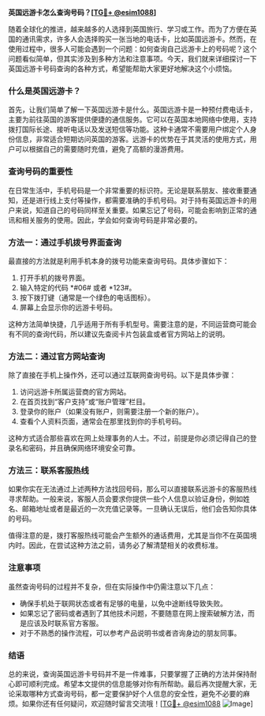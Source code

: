 **英国远游卡怎么查询号码？[[TG💪+ @esim1088](https://t.me/s/esim1088)]**

随着全球化的推进，越来越多的人选择到英国旅行、学习或工作。而为了方便在英国的通讯需求，许多人会选择购买一张当地的电话卡，比如英国远游卡。然而，在使用过程中，很多人可能会遇到一个问题：如何查询自己远游卡上的号码呢？这个问题看似简单，但其实涉及到多种方法和注意事项。今天，我们就来详细探讨一下英国远游卡号码查询的各种方式，希望能帮助大家更好地解决这个小烦恼。

### 什么是英国远游卡？

首先，让我们简单了解一下英国远游卡是什么。英国远游卡是一种预付费电话卡，主要为前往英国的游客提供便捷的通信服务。它可以在英国本地网络中使用，支持拨打国际长途、接听电话以及发送短信等功能。这种卡通常不需要用户绑定个人身份信息，非常适合短期访问英国的游客。远游卡的优势在于其灵活的使用方式，用户可以根据自己的需要随时充值，避免了高额的漫游费用。

### 查询号码的重要性

在日常生活中，手机号码是一个非常重要的标识符。无论是联系朋友、接收重要通知，还是进行线上支付等操作，都需要准确的手机号码。对于持有英国远游卡的用户来说，知道自己的号码同样至关重要。如果忘记了号码，可能会影响到正常的通讯和相关服务的使用。因此，学会如何查询号码是非常必要的。

### 方法一：通过手机拨号界面查询

最直接的方法就是利用手机本身的拨号功能来查询号码。具体步骤如下：

1. 打开手机的拨号界面。
2. 输入特定的代码 *#06# 或者 *123#。
3. 按下拨打键（通常是一个绿色的电话图标）。
4. 屏幕上会显示你的远游卡号码。

这种方法简单快捷，几乎适用于所有手机型号。需要注意的是，不同运营商可能会有不同的查询代码，所以建议先查阅卡片包装盒或者官方网站上的说明。

### 方法二：通过官方网站查询

除了直接在手机上操作外，还可以通过互联网查询号码。以下是具体步骤：

1. 访问远游卡所属运营商的官方网站。
2. 在首页找到“客户支持”或“账户管理”栏目。
3. 登录你的账户（如果没有账户，则需要注册一个新的账户）。
4. 查看个人资料页面，通常会在那里找到你的手机号码。

这种方式适合那些喜欢在网上处理事务的人士。不过，前提是你必须记得自己的登录名和密码，并且确保网络环境安全可靠。

### 方法三：联系客服热线

如果你实在无法通过上述两种方法找回号码，那么可以直接联系远游卡的客服热线寻求帮助。一般来说，客服人员会要求你提供一些个人信息以验证身份，例如姓名、邮箱地址或者是最近的一次充值记录等。一旦确认无误后，他们会告知你具体的号码。

值得注意的是，拨打客服热线可能会产生额外的通话费用，尤其是当你不在英国境内时。因此，在尝试这种方法之前，请务必了解清楚相关的收费标准。

### 注意事项

虽然查询号码的过程并不复杂，但在实际操作中仍需注意以下几点：

- 确保手机处于联网状态或者有足够的电量，以免中途断线导致失败。
- 如果忘记了密码或者遇到了其他技术问题，不要随意在网上搜索破解方法，而是应该及时联系官方客服。
- 对于不熟悉的操作流程，可以参考产品说明书或者咨询身边的朋友同事。

### 结语

总的来说，查询英国远游卡号码并不是一件难事，只要掌握了正确的方法并保持耐心即可顺利完成。希望本文提供的信息能够对你有所帮助。最后再次提醒大家，无论采取哪种方式查询号码，都一定要保护好个人信息的安全性，避免不必要的麻烦。如果你还有任何疑问，欢迎随时留言交流哦！[[TG💪+ @esim1088](https://t.me/s/esim1088) ![Image](https://i.postimg.cc/4NQfJmqS/Snipaste-2025-05-13-00-14-12.png)]